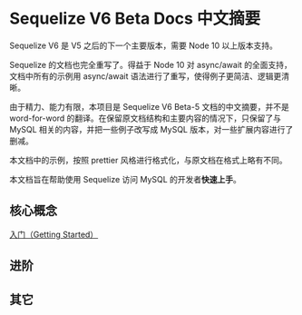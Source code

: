 # Sequelize V6 Beta Docs 中文摘要

Sequelize V6 是 V5 之后的下一个主要版本，需要 Node 10 以上版本支持。

Sequelize 的文档也完全重写了。得益于 Node 10 对 async/await 的全面支持，文档中所有的示例用 async/await 语法进行了重写，使得例子更简洁、逻辑更清晰。

由于精力、能力有限，本项目是 Sequelize V6 Beta-5 文档的中文摘要，并不是 word-for-word 的翻译。在保留原文档结构和主要内容的情况下，只保留了与 MySQL 相关的内容，并把一些例子改写成 MySQL 版本，对一些扩展内容进行了删减。

本文档中的示例，按照 prettier 风格进行格式化，与原文档在格式上略有不同。

本文档旨在帮助使用 Sequelize 访问 MySQL 的开发者**快速上手**。

## 核心概念
[入门（Getting Started）](./getting-started.md)

## 进阶

## 其它

